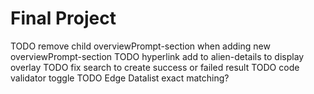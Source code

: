 # Final Project

<!-- final_project -->
TODO remove child overviewPrompt-section when adding new overviewPrompt-section
TODO hyperlink add to alien-details to display overlay
TODO fix search to create success or failed result
TODO code validator toggle
TODO Edge Datalist exact matching?
